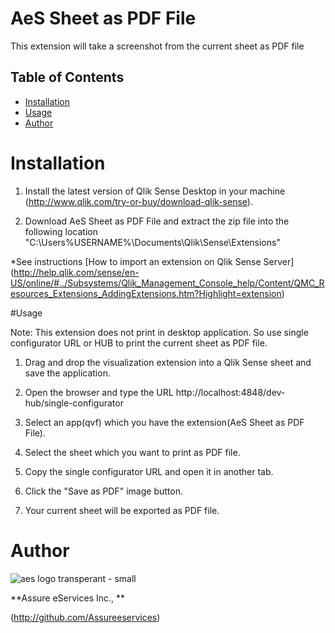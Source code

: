 # AeS Sheet as PDF File
This extension will take a screenshot from the current sheet as PDF file

## Table of Contents

* [Installation](#installation)
* [Usage](#usage)
* [Author](#author)



# Installation

1. Install the latest version of Qlik Sense Desktop in your machine (http://www.qlik.com/try-or-buy/download-qlik-sense).

2. Download AeS Sheet as PDF File and extract the zip file into the following location "C:\Users\%USERNAME%\Documents\Qlik\Sense\Extensions\"

*See instructions 
[How to import an extension on Qlik Sense Server]
(http://help.qlik.com/sense/en-US/online/#../Subsystems/Qlik_Management_Console_help/Content/QMC_Resources_Extensions_AddingExtensions.htm?Highlight=extension)

#Usage

Note: This extension does not print in desktop application. So use single configurator URL or HUB to print the current sheet as PDF file. 

      
1. Drag and drop the visualization extension into a Qlik Sense sheet and save the application.

2. Open the browser and type the URL http://localhost:4848/dev-hub/single-configurator 

3. Select an app(qvf) which you have the extension(AeS Sheet as PDF File).

4. Select the sheet which you want to print as PDF file.

5. Copy the single configurator URL and open it in another tab.

6. Click the "Save as PDF" image button.

7. Your current sheet will be exported as PDF file.


	
# Author

![aes logo transperant - small](https://cloud.githubusercontent.com/assets/18327523/14427159/d6e64e9c-0010-11e6-9532-d4682e9ea0a0.png)

**Assure eServices Inc., **

(http://github.com/Assureeservices)
